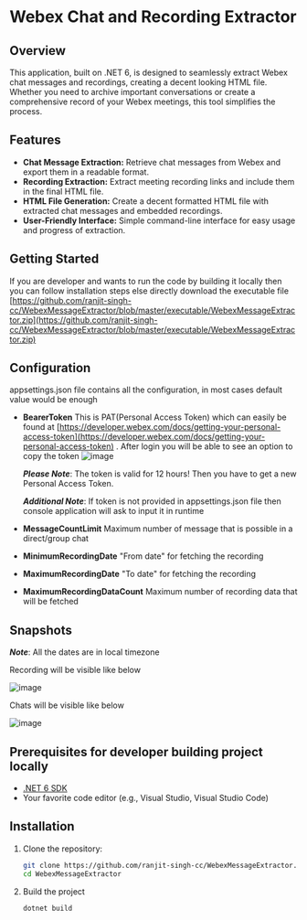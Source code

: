# Webex Chat and Recording Extractor

## Overview

This application, built on .NET 6, is designed to seamlessly extract Webex chat messages and recordings, creating a decent looking HTML file. Whether you need to archive important conversations or create a comprehensive record of your Webex meetings, this tool simplifies the process.

## Features

- **Chat Message Extraction:** Retrieve chat messages from Webex and export them in a readable format.
- **Recording Extraction:** Extract meeting recording links and include them in the final HTML file.
- **HTML File Generation:** Create a decent formatted HTML file with extracted chat messages and embedded recordings.
- **User-Friendly Interface:** Simple command-line interface for easy usage and progress of extraction.

## Getting Started

If you are developer and wants to run the code by building it locally then you can follow installation steps else directly download the executable file [https://github.com/ranjit-singh-cc/WebexMessageExtractor/blob/master/executable/WebexMessageExtractor.zip](https://github.com/ranjit-singh-cc/WebexMessageExtractor/blob/master/executable/WebexMessageExtractor.zip)

## Configuration

appsettings.json file contains all the configuration, in most cases default value would be enough

- **BearerToken** This is PAT(Personal Access Token) which can easily be found at [https://developer.webex.com/docs/getting-your-personal-access-token](https://developer.webex.com/docs/getting-your-personal-access-token) . After login you will be able to see an option to copy the token
  ![image](https://github.com/ranjit-singh-cc/WebexMessageExtractor/assets/4026661/31e623a6-2867-4f8e-a09f-b2d2cad139f8)

  ***Please Note***: The token is valid for 12 hours! Then you have to get a new Personal Access Token.

  ***Additional Note***: If token is not provided in appsettings.json file then console application will ask to input it in runtime

- **MessageCountLimit** Maximum number of message that is possible in a direct/group chat
- **MinimumRecordingDate** "From date" for fetching the recording
- **MaximumRecordingDate** "To date" for fetching the recording
- **MaximumRecordingDataCount** Maximum number of recording data that will be fetched

## Snapshots
***Note***: All the dates are in local timezone

Recording will be visible like below

![image](https://github.com/ranjit-singh-cc/WebexMessageExtractor/assets/4026661/f2c01d9d-ae24-484e-81d8-9d3c1d7eddb2)

Chats will be visible like below

![image](https://github.com/ranjit-singh-cc/WebexMessageExtractor/assets/4026661/5a1c7d61-5577-40be-bdd7-95725096a27c)


## Prerequisites for developer building project locally

- [.NET 6 SDK](https://dotnet.microsoft.com/download)
- Your favorite code editor (e.g., Visual Studio, Visual Studio Code)

## Installation

1. Clone the repository:

   ```bash
   git clone https://github.com/ranjit-singh-cc/WebexMessageExtractor.git
   cd WebexMessageExtractor
2. Build the project

   ```bash
   dotnet build

